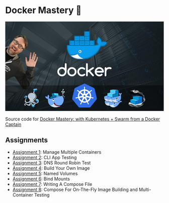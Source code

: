 # Docker Mastery 🐳

<p align="center">
    <img src="docker-mastery.png" alt="docker mastery"/>
</p>

Source code for [Docker Mastery: with Kubernetes + Swarm from a Docker Captain](https://www.udemy.com/course/docker-mastery/)

## Assignments

- [Assignment 1](assignment01): Manage Multiple Containers
- [Assignment 2](assignment02): CLI App Testing
- [Assignment 3](assignment03): DNS Round Robin Test
- [Assignment 4](assignment04): Build Your Own Image
- [Assignment 5](assignment05): Named Volumes
- [Assignment 6](assignment06): Bind Mounts
- [Assignment 7](assignment07): Writing A Compose File
- [Assignment 8](assignment08): Compose For On-The-Fly Image Building and Multi-Container Testing
